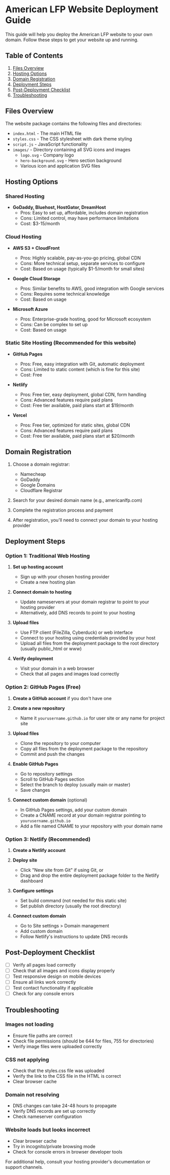 # American LFP Website Deployment Guide

This guide will help you deploy the American LFP website to your own domain. Follow these steps to get your website up and running.

## Table of Contents
1. [Files Overview](#files-overview)
2. [Hosting Options](#hosting-options)
3. [Domain Registration](#domain-registration)
4. [Deployment Steps](#deployment-steps)
5. [Post-Deployment Checklist](#post-deployment-checklist)
6. [Troubleshooting](#troubleshooting)

## Files Overview

The website package contains the following files and directories:

- `index.html` - The main HTML file
- `styles.css` - The CSS stylesheet with dark theme styling
- `script.js` - JavaScript functionality
- `images/` - Directory containing all SVG icons and images
  - `logo.svg` - Company logo
  - `hero-background.svg` - Hero section background
  - Various icon and application SVG files

## Hosting Options

### Shared Hosting
- **GoDaddy, Bluehost, HostGator, DreamHost**
  - Pros: Easy to set up, affordable, includes domain registration
  - Cons: Limited control, may have performance limitations
  - Cost: $3-15/month

### Cloud Hosting
- **AWS S3 + CloudFront**
  - Pros: Highly scalable, pay-as-you-go pricing, global CDN
  - Cons: More technical setup, separate services to configure
  - Cost: Based on usage (typically $1-5/month for small sites)

- **Google Cloud Storage**
  - Pros: Similar benefits to AWS, good integration with Google services
  - Cons: Requires some technical knowledge
  - Cost: Based on usage

- **Microsoft Azure**
  - Pros: Enterprise-grade hosting, good for Microsoft ecosystem
  - Cons: Can be complex to set up
  - Cost: Based on usage

### Static Site Hosting (Recommended for this website)
- **GitHub Pages**
  - Pros: Free, easy integration with Git, automatic deployment
  - Cons: Limited to static content (which is fine for this site)
  - Cost: Free

- **Netlify**
  - Pros: Free tier, easy deployment, global CDN, form handling
  - Cons: Advanced features require paid plans
  - Cost: Free tier available, paid plans start at $19/month

- **Vercel**
  - Pros: Free tier, optimized for static sites, global CDN
  - Cons: Advanced features require paid plans
  - Cost: Free tier available, paid plans start at $20/month

## Domain Registration

1. Choose a domain registrar:
   - Namecheap
   - GoDaddy
   - Google Domains
   - Cloudflare Registrar

2. Search for your desired domain name (e.g., americanlfp.com)

3. Complete the registration process and payment

4. After registration, you'll need to connect your domain to your hosting provider

## Deployment Steps

### Option 1: Traditional Web Hosting

1. **Set up hosting account**
   - Sign up with your chosen hosting provider
   - Create a new hosting plan

2. **Connect domain to hosting**
   - Update nameservers at your domain registrar to point to your hosting provider
   - Alternatively, add DNS records to point to your hosting

3. **Upload files**
   - Use FTP client (FileZilla, Cyberduck) or web interface
   - Connect to your hosting using credentials provided by your host
   - Upload all files from the deployment package to the root directory (usually public_html or www)

4. **Verify deployment**
   - Visit your domain in a web browser
   - Check that all pages and images load correctly

### Option 2: GitHub Pages (Free)

1. **Create a GitHub account** if you don't have one

2. **Create a new repository**
   - Name it `yourusername.github.io` for user site or any name for project site

3. **Upload files**
   - Clone the repository to your computer
   - Copy all files from the deployment package to the repository
   - Commit and push the changes

4. **Enable GitHub Pages**
   - Go to repository settings
   - Scroll to GitHub Pages section
   - Select the branch to deploy (usually main or master)
   - Save changes

5. **Connect custom domain** (optional)
   - In GitHub Pages settings, add your custom domain
   - Create a CNAME record at your domain registrar pointing to `yourusername.github.io`
   - Add a file named CNAME to your repository with your domain name

### Option 3: Netlify (Recommended)

1. **Create a Netlify account**

2. **Deploy site**
   - Click "New site from Git" if using Git, or
   - Drag and drop the entire deployment package folder to the Netlify dashboard

3. **Configure settings**
   - Set build command (not needed for this static site)
   - Set publish directory (usually the root directory)

4. **Connect custom domain**
   - Go to Site settings > Domain management
   - Add custom domain
   - Follow Netlify's instructions to update DNS records

## Post-Deployment Checklist

- [ ] Verify all pages load correctly
- [ ] Check that all images and icons display properly
- [ ] Test responsive design on mobile devices
- [ ] Ensure all links work correctly
- [ ] Test contact functionality if applicable
- [ ] Check for any console errors

## Troubleshooting

### Images not loading
- Ensure file paths are correct
- Check file permissions (should be 644 for files, 755 for directories)
- Verify image files were uploaded correctly

### CSS not applying
- Check that the styles.css file was uploaded
- Verify the link to the CSS file in the HTML is correct
- Clear browser cache

### Domain not resolving
- DNS changes can take 24-48 hours to propagate
- Verify DNS records are set up correctly
- Check nameserver configuration

### Website loads but looks incorrect
- Clear browser cache
- Try in incognito/private browsing mode
- Check for console errors in browser developer tools

For additional help, consult your hosting provider's documentation or support channels.
